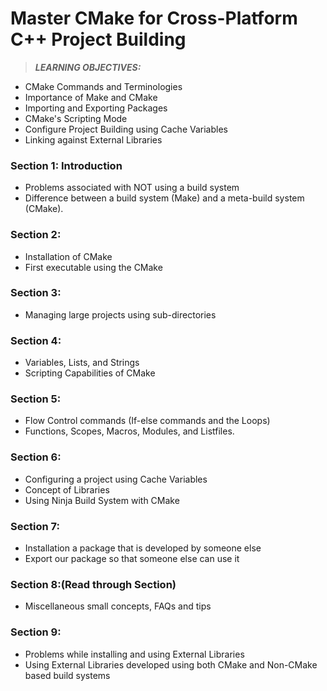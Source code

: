 # Master CMake for Cross-Platform C++ Project Building

> **_LEARNING OBJECTIVES:_**
* CMake Commands and Terminologies
* Importance of Make and CMake
* Importing and Exporting Packages
* CMake's Scripting Mode
* Configure Project Building using Cache Variables
* Linking against External Libraries

### Section 1: Introduction
- Problems associated with NOT using a build system
- Difference between a build system (Make) and a meta-build system (CMake).

### Section 2:
- Installation of CMake
- First executable using the CMake

### Section 3:
- Managing large projects using sub-directories

### Section 4:
- Variables, Lists, and Strings
- Scripting Capabilities of CMake

### Section 5:
- Flow Control commands (If-else commands and the Loops)
- Functions, Scopes, Macros, Modules, and Listfiles.

### Section 6:
- Configuring a project using Cache Variables
- Concept of Libraries
- Using Ninja Build System with CMake

### Section 7:
- Installation a package that is developed by someone else
- Export our package so that someone else can use it

### Section 8:(Read through Section)
- Miscellaneous small concepts, FAQs and tips

### Section 9:
- Problems while installing and using External Libraries
- Using External Libraries developed using both CMake and Non-CMake based build systems
